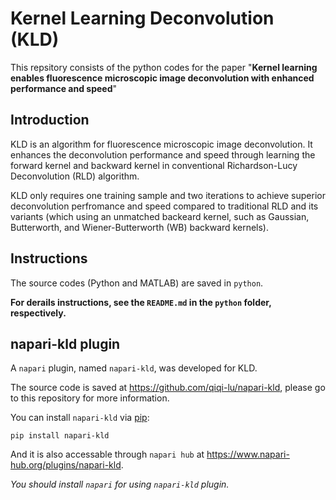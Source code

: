 # Kernel Learning Deconvolution (KLD)

This repsitory consists of the python codes for the paper "**Kernel learning enables fluorescence microscopic image deconvolution with enhanced performance and speed**"

## Introduction 
KLD is an algorithm for fluorescence microscopic image deconvolution.
It enhances the deconvolution performance and speed through learning the forward kernel and backward kernel in conventional Richardson-Lucy Deconvolution (RLD) algorithm.

KLD only requires one training sample and two iterations to achieve superior deconvolution perfromance and speed compared to traditional RLD and its variants (which using an unmatched backeard kernel, such as Gaussian, Butterworth, and Wiener-Butterworth (WB) backward kernels).

## Instructions
The source codes (Python and MATLAB) are saved in `python`.

**For derails instructions, see the `README.md` in the `python` folder, respectively.**

## napari-kld plugin
A `napari` plugin, named `napari-kld`, was developed for KLD.

The source code is saved at https://github.com/qiqi-lu/napari-kld, please go to this repository for more information.

You can install `napari-kld` via [pip](https://pypi.org/project/pip/):

```
pip install napari-kld
```

And it is also accessable through `napari hub` at https://www.napari-hub.org/plugins/napari-kld.

*You should install `napari` for using `napari-kld` plugin.*



